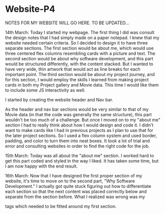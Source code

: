 # Website-P4

NOTES FOR MY WEBSITE WILL GO HERE. TO BE UPDATED...

14th March: Today I started my webpage.
The first thing I did was consult the design notes that I had simply made on a paper notepad. I knew that my website needed certain criteria. So I decided to design it to have three separate sections. The first section would be about me, which would use three centered flex columns resembling cards with a picture and text. The second section would be about why software development, and this part would be structured differently, with the content stacked. But I wanted to have very wide, thin artwork that would act as line breaks for each important point. The third section would be about my project journey, and for this section, I would employ the skills I learned from making project cards in both my Project gallery and Movie data. This time I would like them to include some JS interactivity as well.

I started by creating the website header and Nav bar.

As the header and nav bar sections would be very similar to that of my Movie data (in that the code was generally the same structure), this part wouldn't be too much of a challenge. But once I moved on to my "about me" section I had to really think about how I would design and code it. I didn't want to make cards like I had in previous projects as I plan to use that for the later project sections.
So I used a flex column system and used border, padding, and color to turn them into neat boxes.
It took a lot of trial and error and consulting websites in order to find the right code for the job.

15th March:
Today was all about the "about me" section. I worked hard to get this part coded and styled in the way I liked. It has taken some time, but I am now happy with the end result.

16th March:
Now that I have designed the first proper section of my website, it's time to move on to the second part, "Why Software Development." I actually got quite stuck figuring out how to differentiate each section so that the next content was placed correctly below and separate from the section before. What I realized was wrong was my <main> tags which needed to be fitted around my first section.
